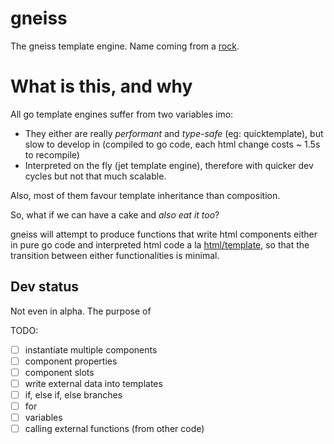 # gneiss

The gneiss template engine. Name coming from a [rock](https://en.wikipedia.org/wiki/Gneiss).

# What is this, and why

All go template engines suffer from two variables imo:

- They either are really *performant* and *type-safe* (eg: quicktemplate), but slow to develop in (compiled to go code, each html change costs ~ 1.5s to recompile)
- Interpreted on the fly (jet template engine), therefore with quicker dev cycles but not that much scalable.

Also, most of them favour template inheritance than composition.

So, what if we can have a cake and *also eat it too*?

gneiss will attempt to produce functions that write html components either in pure go code and interpreted html code a la [html/template](https://pkg.go.dev/html/template), so that the transition between either functionalities is minimal.


## Dev status

Not even in alpha. The purpose of 

TODO:

- [ ] instantiate multiple components
- [ ] component properties
- [ ] component slots
- [ ] write external data into templates
- [ ] if, else if, else branches
- [ ] for
- [ ] variables
- [ ] calling external functions (from other code)
